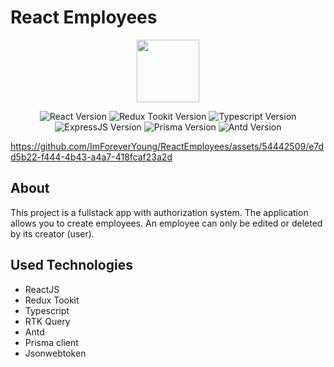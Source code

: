 # React Employees
<p align="center">
      <img width="100px" height="100px" src="https://i.ibb.co/BT4CXqV/vector60-7909-01.jpg" >
</p>
<p align="center">
      <img  src="https://img.shields.io/badge/React-18.2.0-%23087ea4" alt="React Version">
      <img  src="https://img.shields.io/badge/ReduxToolkit-1.9.3-%23764abc" alt="Redux Tookit Version">
      <img  src="https://img.shields.io/badge/TypeScript-5.0.4-%233178c6" alt="Typescript Version">
      <img  src="https://img.shields.io/badge/ExpressJS-4.16.1-%23eee?style=GG&color=%23eee" alt="ExpressJS Version">
      <img  src="https://img.shields.io/badge/Prisma%20ORM-4.15.0-%235a67d7" alt="Prisma Version">
      <img  src="https://img.shields.io/badge/Antd-5.1.5-%230d6fff" alt="Antd Version">
</p>


https://github.com/ImForeverYoung/ReactEmployees/assets/54442509/e7dd5b22-f444-4b43-a4a7-418fcaf23a2d

## About
This project is a fullstack app with authorization system. The application allows you to create employees. An employee can only be edited or deleted by its creator (user).

## Used Technologies

- ReactJS
- Redux Tookit
- Typescript
- RTK Query
- Antd
- Prisma client
- Jsonwebtoken
  



